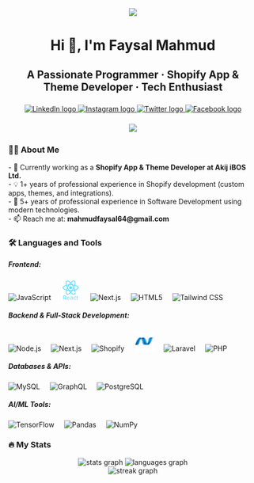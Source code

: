<div align="center">
  <img height="150" src="https://tenor.com/PklS.gif" />
</div>

<h1 align="center">Hi 👋, I'm Faysal Mahmud</h1>
<h2 align="center">
  A Passionate Programmer · Shopify App & Theme Developer · Tech Enthusiast
</h2>

###

<div align="center">
  <a href="https://linkedin.com/in/faysalmahmud74" target="_blank">
    <img
      src="https://img.shields.io/static/v1?message=LinkedIn&logo=linkedin&label=&color=0077B5&logoColor=white&labelColor=&style=for-the-badge"
      height="25"
      alt="LinkedIn logo"
    />
  </a>
  <a href="https://www.instagram.com/faysalignity/" target="_blank">
    <img
      src="https://img.shields.io/static/v1?message=Instagram&logo=instagram&label=&color=E4405F&logoColor=white&labelColor=&style=for-the-badge"
      height="25"
      alt="Instagram logo"
    />
  </a>
  <a href="https://twitter.com/faysalignity" target="_blank">
    <img
      src="https://img.shields.io/static/v1?message=Twitter&logo=twitter&label=&color=1DA1F2&logoColor=white&labelColor=&style=for-the-badge"
      height="25"
      alt="Twitter logo"
    />
  </a>
  <a href="https://fb.com/faysalmahmud74" target="_blank">
    <img
      src="https://img.shields.io/static/v1?message=Facebook&logo=facebook&label=&color=1877F2&logoColor=white&labelColor=&style=for-the-badge"
      height="25"
      alt="Facebook logo"
    />
  </a>
</div>

###

<div align="center">
  <img
    src="https://visitor-badge.laobi.icu/badge?page_id=faysalmahmud74.faysalmahmud74"
  />
</div>

###

<h3 align="left">👨‍💻 About Me</h3>

<p align="left">
  - 🔭 Currently working as a <b>Shopify App & Theme Developer at Akij iBOS Ltd.</b><br/>
  - 💡 1+ years of professional experience in Shopify development (custom apps, themes, and integrations).<br/>
  - 🚀 5+ years of professional experience in Software Development using modern technologies.<br/>
  - 📫 Reach me at: <b>mahmudfaysal64@gmail.com</b>
</p>

###

<h3 align="left">🛠 Languages and Tools</h3>

<h5 align="left">Frontend:</h5>
<div align="left">
  <img src="https://cdn.jsdelivr.net/gh/devicons/devicon/icons/javascript/javascript-original.svg" height="40" alt="JavaScript" />
  <img width="12" />
  <img src="https://raw.githubusercontent.com/devicons/devicon/master/icons/react/react-original-wordmark.svg" height="40" alt="React" />
  <img width="12" />
  <img src="https://cdn.jsdelivr.net/gh/devicons/devicon/icons/nextjs/nextjs-original.svg" height="40" alt="Next.js" />
  <img width="12" />
  <img src="https://cdn.jsdelivr.net/gh/devicons/devicon/icons/html5/html5-original.svg" height="40" alt="HTML5" />
  <img width="12" />
  <img src="https://www.svgrepo.com/show/374118/tailwind.svg" height="40" alt="Tailwind CSS" />
</div>

<h5 align="left">Backend & Full-Stack Development:</h5>
<div align="left">
  <img src="https://cdn.jsdelivr.net/gh/devicons/devicon/icons/nodejs/nodejs-original.svg" height="40" alt="Node.js" />
  <img width="12" />
  <img src="https://cdn.jsdelivr.net/gh/devicons/devicon/icons/nextjs/nextjs-original.svg" height="40" alt="Next.js" />
  <img width="12" />
  <img src="https://cdn.shopify.com/static/shopify-favicon.png" height="40" alt="Shopify" />
  <img width="12" />
  <img src="https://raw.githubusercontent.com/devicons/devicon/master/icons/dot-net/dot-net-original.svg" height="40" alt="ASP.NET" />
  <img width="12" />
  <img src="https://cdn.worldvectorlogo.com/logos/laravel-2.svg" height="40" alt="Laravel" />
  <img width="12" />
  <img src="https://cdn.jsdelivr.net/gh/devicons/devicon/icons/php/php-original.svg" height="40" alt="PHP" />
</div>


<h5 align="left">Databases & APIs:</h5>
<div align="left">
  <img src="https://cdn.jsdelivr.net/gh/devicons/devicon/icons/mysql/mysql-original.svg" height="40" alt="MySQL" />
  <img width="12" />
  <img src="https://cdn.jsdelivr.net/gh/devicons/devicon/icons/graphql/graphql-plain.svg" height="40" alt="GraphQL" />
  <img width="12" />
  <img src="https://cdn.jsdelivr.net/gh/devicons/devicon/icons/postgresql/postgresql-original.svg" height="40" alt="PostgreSQL" />
</div>

<h5 align="left">AI/ML Tools:</h5>
<div align="left">
  <img src="https://cdn.jsdelivr.net/gh/devicons/devicon/icons/tensorflow/tensorflow-original.svg" height="40" alt="TensorFlow" />
  <img width="12" />
  <img src="https://cdn.jsdelivr.net/gh/devicons/devicon/icons/pandas/pandas-original.svg" height="40" alt="Pandas" />
  <img width="12" />
  <img src="https://cdn.jsdelivr.net/gh/devicons/devicon/icons/numpy/numpy-original.svg" height="40" alt="NumPy" />
</div>

###

<h3 align="left">🔥 My Stats</h3>

<div align="center">
  <img
    src="https://github-readme-stats.vercel.app/api?username=faysalmahmud74&show_icons=true&count_private=true&theme=dracula&hide_border=false"
    height="150"
    alt="stats graph"
  />
  <img
    src="https://github-readme-stats.vercel.app/api/top-langs?username=faysalmahmud74&layout=compact&langs_count=6&theme=dracula&hide_border=false"
    height="150"
    alt="languages graph"
  />
</div>

<div align="center">
  <img
    src="https://github-readme-streak-stats.herokuapp.com/?user=faysalmahmud74&theme=neon&hide_border=false"
    height="150"
    alt="streak graph"
  />
</div>